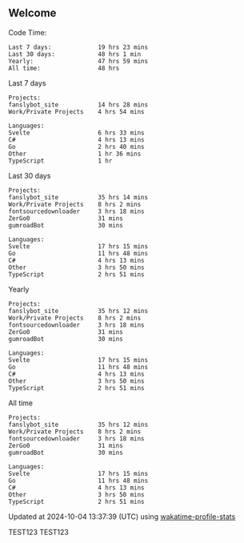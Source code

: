 ## Welcome

<!--START_SECTION:waka-->
Code Time:

```text
Last 7 days:             19 hrs 23 mins
Last 30 days:            48 hrs 1 min
Yearly:                  47 hrs 59 mins
All time:                48 hrs
```
Last 7 days
```text
Projects:
fanslybot_site           14 hrs 28 mins
Work/Private Projects    4 hrs 54 mins

Languages:
Svelte                   6 hrs 33 mins
C#                       4 hrs 13 mins
Go                       2 hrs 40 mins
Other                    1 hr 36 mins
TypeScript               1 hr
```
Last 30 days
```text
Projects:
fanslybot_site           35 hrs 14 mins
Work/Private Projects    8 hrs 2 mins
fontsourcedownloader     3 hrs 18 mins
ZerGo0                   31 mins
gumroadBot               30 mins

Languages:
Svelte                   17 hrs 15 mins
Go                       11 hrs 48 mins
C#                       4 hrs 13 mins
Other                    3 hrs 50 mins
TypeScript               2 hrs 51 mins
```
Yearly
```text
Projects:
fanslybot_site           35 hrs 12 mins
Work/Private Projects    8 hrs 2 mins
fontsourcedownloader     3 hrs 18 mins
ZerGo0                   31 mins
gumroadBot               30 mins

Languages:
Svelte                   17 hrs 15 mins
Go                       11 hrs 48 mins
C#                       4 hrs 13 mins
Other                    3 hrs 50 mins
TypeScript               2 hrs 51 mins
```
All time
```text
Projects:
fanslybot_site           35 hrs 12 mins
Work/Private Projects    8 hrs 2 mins
fontsourcedownloader     3 hrs 18 mins
ZerGo0                   31 mins
gumroadBot               30 mins

Languages:
Svelte                   17 hrs 15 mins
Go                       11 hrs 48 mins
C#                       4 hrs 13 mins
Other                    3 hrs 50 mins
TypeScript               2 hrs 51 mins
```
Updated at 2024-10-04 13:37:39 (UTC) using [wakatime-profile-stats](https://github.com/ZerGo0/wakatime-profile-stats)
<!--END_SECTION:waka-->

TEST123
TEST123